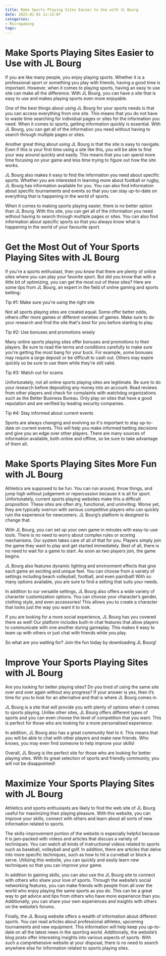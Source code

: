 ```yaml
---
title: Make Sports Playing Sites Easier to Use with JL Bourg
date: 2023-01-01 11:15:07
categories:
- Microgaming
tags:
---
```



#  Make Sports Playing Sites Easier to Use with JL Bourg

If you are like many people, you enjoy playing sports. Whether it is a professional sport or something you play with friends, having a good time is important. However, when it comes to playing sports, having an easy to use site can make all the difference. With JL Bourg, you can have a site that is easy to use and makes playing sports even more enjoyable.

One of the best things about using JL Bourg for your sports needs is that you can access everything from one site. This means that you do not have to waste time searching for individual pages or sites for the information you need. When it comes to sports, getting information quickly is essential. With JL Bourg, you can get all of the information you need without having to search through multiple pages or sites.

Another great thing about using JL Bourg is that the site is easy to navigate. Even if this is your first time using a site like this, you will be able to find your way around quickly and easily. This means that you can spend more time focusing on your game and less time trying to figure out how the site works.

JL Bourg also makes it easy to find the information you need about specific sports. Whether you are interested in learning more about football or rugby, JL Bourg has information available for you. You can also find information about specific tournaments and events so that you can stay up-to-date on everything that is happening in the world of sports.

When it comes to making sports playing easier, there is no better option than JL Bourg. With this site, you can get all of the information you need without having to search through multiple pages or sites. You can also find information about specific sports so that you always know what is happening in the world of your favourite sport.

#  Get the Most Out of Your Sports Playing Sites with JL Bourg

If you're a sports enthusiast, then you know that there are plenty of online sites where you can play your favorite sport. But did you know that with a little bit of optimizing, you can get the most out of these sites? Here are some tips from JL Bourg, an expert in the field of online gaming and sports betting:

Tip #1: Make sure you're using the right site

Not all sports playing sites are created equal. Some offer better odds, others offer more games or different varieties of games. Make sure to do your research and find the site that's best for you before starting to play.

Tip #2: Use bonuses and promotions wisely

Many online sports playing sites offer bonuses and promotions to their players. Be sure to read the terms and conditions carefully to make sure you're getting the most bang for your buck. For example, some bonuses may require a large deposit or be difficult to cash out. Others may expire quickly so be sure to use them while they're still valid.

Tip #3: Watch out for scams

Unfortunately, not all online sports playing sites are legitimate. Be sure to do your research before depositing any money into an account. Read reviews from other players and check for complaints with watchdog organizations such as the Better Business Bureau. Only play on sites that have a good reputation and are verified by leading security companies.

Tip #4: Stay informed about current events

Sports are always changing and evolving so it's important to stay up-to-date on current events. This will help you make informed betting decisions and give you an edge over other players. There are many sources of information available, both online and offline, so be sure to take advantage of them all.

#  Make Sports Playing Sites More Fun with JL Bourg

Athletics are supposed to be fun. You can run around, throw things, and jump high without judgement or repercussion because it is all for sport. Unfortunately, current sports playing websites make this a difficult proposition. These sites are often dry, functional, and uninviting. Worse yet, they are typically overrun with serious competitive players who can quickly ruin the experience for newcomers. JL Bourg’s platform is designed to change that.

With JL Bourg, you can set up your own game in minutes with easy-to-use tools. There is no need to worry about complex rules or scoring mechanisms. Our system takes care of all of that for you. Players simply join the game they want to play and get started immediately. Best of all, there is no need to wait for a game to start. As soon as two players join, the game begins.

JL Bourg also features dynamic lighting and environment effects that give each game an exciting and unique feel. You can choose from a variety of settings including beach volleyball, football, and even paintball! With so many options available, you are sure to find a setting that suits your needs.

In addition to our versatile settings, JL Bourg also offers a wide variety of character customization options. You can choose your character’s gender, clothing style, and even accessories! This allows you to create a character that looks just the way you want it to look.

If you are looking for a more social experience, JL Bourg has you covered there as well! Our platform includes built-in chat features that allow players to communicate with one another during gameplay. This makes it easy to team up with others or just chat with friends while you play.

So what are you waiting for? Join the fun today by downloading JL Bourg!

#  Improve Your Sports Playing Sites with JL Bourg

Are you looking for better playing sites? Do you tired of using the same site over and over again without any progress? If your answer is yes, then it’s time for you to look for an alternative and that is where JL Bourg comes in.

JL Bourg is a site that will provide you with plenty of options when it comes to sports playing. Unlike other sites, JL Bourg offers different types of sports and you can even choose the level of competition that you want. This is perfect for those who are looking for a more personalised experience.

In addition, JL Bourg also has a great community feel to it. This means that you will be able to chat with other players and make new friends. Who knows, you may even find someone to help improve your skills!

Overall, JL Bourg is the perfect site for those who are looking for better playing sites. With its great selection of sports and friendly community, you will not be disappointed!

#  Maximize Your Sports Playing Sites with JL Bourg

Athletics and sports enthusiasts are likely to find the web site of JL Bourg useful for maximizing their playing pleasure. With this website, you can improve your skills, connect with others and learn about all sorts of new information related to sports.

The skills-improvement portion of the website is especially helpful because it is jam-packed with videos and articles that discuss a variety of techniques. You can watch all kinds of instructional videos related to sports such as baseball, volleyball and golf. In addition, there are articles that delve into more specific techniques, such as how to hit a curveball or block a serve. Utilizing this website, you can quickly and easily learn new techniques so that you can improve your game.

In addition to gaining skills, you can also use the JL Bourg site to connect with others who share your love of sports. Through the website’s social networking features, you can make friends with people from all over the world who enjoy playing the same sports as you do. This can be a great way to get advice and tips from others who have more experience than you. Additionally, you can share your own experiences and insights with others on the website’s forums.

 Finally, the JL Bourg website offers a wealth of information about different sports. You can read articles about professional athletes, upcoming tournaments and new equipment. This information will help keep you up-to-date on all the latest news in the sporting world. Additionally, the website’s blog posts offer interesting insights into various aspects of sports. With such a comprehensive website at your disposal, there is no need to search anywhere else for information related to sports playing sites.